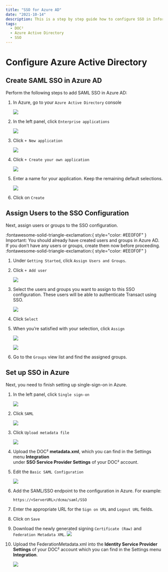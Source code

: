 ```yaml
---
title: "SSO for Azure AD"
date: "2021-10-14"
description: This is a step by step guide how to configure SSO in Infor Cloud. Starting with the prerequisites, getting access to the cloud and checking it to add a new service provider.
tags:
  - DOC²
  - Azure Active Directory
  - SSO
---
```


# Configure Azure Active Directory

## Create SAML SSO in Azure AD

Perform the following steps to add SAML SSO in Azure AD:

1. In Azure, go to your `Azure Active Directory` console

    ![](/_images/doc2/SSO/Azure_1.png)



2. In the left panel, click `Enterprise applications`

    ![](/_images/doc2/SSO/Azure_2.png)



3. Click `+ New application`

    ![](/_images/doc2/SSO/Azure_3.png)



4. Click `+ Create your own application`

    ![](/_images/doc2/SSO/Azure_4.png)



5. Enter a name for your application. Keep the remaining default selections.

    ![](/_images/doc2/SSO/Azure_5.png)



6. Click on `Create`


## Assign Users to the SSO Configuration

Next, assign users or groups to the SSO configuration.

:fontawesome-solid-triangle-exclamation:{ style="color: #EE0F0F" }
Important: You should already have created users and groups in Azure AD. If you don’t have any users or groups, create them now before proceeding.
:fontawesome-solid-triangle-exclamation:{ style="color: #EE0F0F" }

1. Under `Getting Started`, click `Assign Users and Groups`.


2. Click `+ Add user`

    ![](/_images/doc2/SSO/Azure_6.png)


3. Select the users and groups you want to assign to this SSO configuration. These users will be able to authenticate Transact using SSO.

    ![](/_images/doc2/SSO/Azure_7.png)
            


4. Click `Select`


5. When you’re satisfied with your selection, click `Assign`

    ![](/_images/doc2/SSO/Azure_8.png)
                
    ![](/_images/doc2/SSO/Azure_9.png)




6. Go to the `Groups` view list and find the assigned groups.



## Set up SSO in Azure

Next, you need to finish setting up single-sign-on in Azure.

1. In the left panel, click `Single sign-on`

    ![](/_images/doc2/SSO/Azure_10.png)
            


2. Click `SAML`

    ![](/_images/doc2/SSO/Azure_11.png)
            


3. Click `Upload metadata file`

    ![](/_images/doc2/SSO/Azure_12.png)
            


4. Upload the DOC² **metadata.xml**, which you can find in the Settings menu **Integration**<br> under **SSO Service Provider Settings** of your DOC² account.



5. Edit the `Basic SAML Configuration`

    ![](/_images/doc2/SSO/Azure_13.png)



6. Add the SAML/SSO endpoint to the configuration in Azure. For example: 
    ```
    https://<ServerURL>/dcma/saml/SSO
    ```
            


7. Enter the appropriate URL for the `Sign on URL` and `Logout URL` fields.



8. Click on `Save`



9. Download the newly generated signing `Certificate (Raw)` and `Federation Metadata XML`.
    ![](/_images/doc2/SSO/Azure_14.png)



10. Upload the FederationMetadata.xml into the **Identity Service Provider Settings** of your DOC² account which you can find in the Settings menu **Integration**.

    ![](/_images/doc2/SSO/Azure_15.png)






